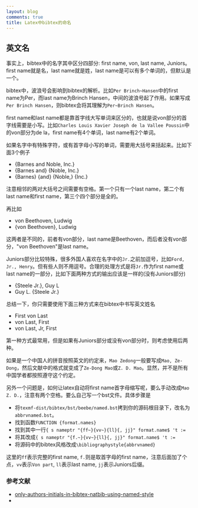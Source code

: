 ```yaml
---
layout: blog
comments: true
title: Latex中bibtex的命名
---
```


## 英文名

事实上，bibtex中的名字其中区分四部分: first name, von, last name, Juniors。first name就是名，last name就是姓，last name是可以有多个单词的，但默认是一个。


bibtex中，波浪号会影响到bibtex的解析。比如`Per Brinch~Hansen`中的first name为Per，而last name为Brinch Hansen，中间的波浪号起了作用。如果写成`Per Brinch Hansen`，则bibtex会将其理解为`Per~Brinch Hansen`。


first name和last name都是靠首字线大写单词来区分的，也就是说von部分的首字线需要是小写。比如`Charles Louis Xavier Joseph de la Vallee Poussin`中的von部分为de la，first name有4个单词，last name有2个单词。


如果名字中有特殊字符，或有首字母小写的单词，需要用大括号来括起来。比如下面3个例子

  - {Barnes and Noble, Inc.}
  - {Barnes and} {Noble, Inc.}
  - {Barnes} {and} {Noble,} {Inc.}

注意相邻的两对大括号之间需要有空格。第一个只有一个last name，第二个有last name和first name，第三个四个部分是全的。


再比如

  - von Beethoven, Ludwig
  - {von Beethoven}, Ludwig


这两者是不同的，前者有von部分，last name是Beethoven，而后者没有von部分，"von Beethoven"是last name。


Juniors部分比较特殊，很多外国人喜欢在名字中的`Jr.`之前加逗号，比如`Ford, Jr., Henry`。但有些人则不用逗号。合理的处理方式是将`Jr.`作为first name或last name的一部分，比如下面两种方式的输出应该是一样的(没有Juniors部分)

  - {Steele Jr.}, Guy L
  - Guy L. {Steele Jr.}


总结一下，你只需要使用下面三种方式来在bibtex中书写英文姓名

  - First von Last
  - von Last, First
  - von Last, Jr, First

第一种方式最常用，但是如果有Juniors部分或没有von部分时，则考虑使用后两种。


如果是一个中国人的拼音按照英文的约定来，`Mao Zedong`一般要写成`Mao, Ze-Dong`，然后文献中的格式就变成了`Ze-Dong Mao`或`Z. D. Mao`。显然，并不是所有中国学者都按照遵守这个约定。


另外一个问题是，如何让latex自动将first name首字母缩写呢，要么手动改成`Mao Z. D.`，注意有两个空格。要么自己写一个bst文件。具体步骤是

  - 将`texmf-dist/bibtex/bst/beebe/named.bst`拷到你的源码根目录下，改名为`abbrvnamed.bst`。
  - 找到函数`FUNCTION {format.names}`
  - 找到其中一行`{ s nameptr "{ff~}{vv~}{ll}{, jj}" format.name$ 't :=`
  - 将其改成`{ s nameptr "{f.~}{vv~}{ll}{, jj}" format.name$ 't :=`
  - 将源码中的bibtex风格改成`\bibliographystyle{abbrvnamed}`

这里的`ff`表示完整的first name, `f.`则是取首字母的first name，注意后面加了个点，`vv`表示`Von part`, `ll`表示last name, `jj`表示Juniors后缀。

### 参考文献
  - [only-authors-initials-in-bibtex-natbib-using-named-style](http://tex.stackexchange.com/questions/36660/only-authors-initials-in-bibtex-natbib-using-named-style)
  - [](http://nwalsh.com/tex/texhelp/bibtx-23.html)

